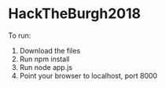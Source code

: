 # HackTheBurgh2018

To run:

1. Download the files
2. Run npm install
3. Run node app.js
4. Point your browser to localhost, port 8000
